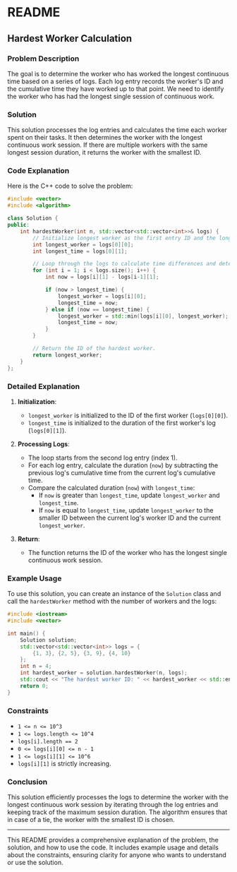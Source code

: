 # README

## Hardest Worker Calculation

### Problem Description

The goal is to determine the worker who has worked the longest continuous time based on a series of logs. Each log entry records the worker's ID and the cumulative time they have worked up to that point. We need to identify the worker who has had the longest single session of continuous work.

### Solution

This solution processes the log entries and calculates the time each worker spent on their tasks. It then determines the worker with the longest continuous work session. If there are multiple workers with the same longest session duration, it returns the worker with the smallest ID.

### Code Explanation

Here is the C++ code to solve the problem:

```cpp
#include <vector>
#include <algorithm>

class Solution {
public:
    int hardestWorker(int n, std::vector<std::vector<int>>& logs) {
        // Initialize longest worker as the first entry ID and the longest time worked as the first entry time.
        int longest_worker = logs[0][0];
        int longest_time = logs[0][1];

        // Loop through the logs to calculate time differences and determine the hardest worker.
        for (int i = 1; i < logs.size(); i++) {
            int now = logs[i][1] - logs[i-1][1];

            if (now > longest_time) {
                longest_worker = logs[i][0];
                longest_time = now;
            } else if (now == longest_time) {
                longest_worker = std::min(logs[i][0], longest_worker);
                longest_time = now;
            }
        }

        // Return the ID of the hardest worker.
        return longest_worker;
    }
};
```

### Detailed Explanation

1. **Initialization**:
   - `longest_worker` is initialized to the ID of the first worker (`logs[0][0]`).
   - `longest_time` is initialized to the duration of the first worker's log (`logs[0][1]`).

2. **Processing Logs**:
   - The loop starts from the second log entry (index 1).
   - For each log entry, calculate the duration (`now`) by subtracting the previous log's cumulative time from the current log's cumulative time.
   - Compare the calculated duration (`now`) with `longest_time`:
     - If `now` is greater than `longest_time`, update `longest_worker` and `longest_time`.
     - If `now` is equal to `longest_time`, update `longest_worker` to the smaller ID between the current log's worker ID and the current `longest_worker`.

3. **Return**:
   - The function returns the ID of the worker who has the longest single continuous work session.

### Example Usage

To use this solution, you can create an instance of the `Solution` class and call the `hardestWorker` method with the number of workers and the logs:

```cpp
#include <iostream>
#include <vector>

int main() {
    Solution solution;
    std::vector<std::vector<int>> logs = {
        {1, 3}, {2, 5}, {3, 9}, {4, 10}
    };
    int n = 4;
    int hardest_worker = solution.hardestWorker(n, logs);
    std::cout << "The hardest worker ID: " << hardest_worker << std::endl;
    return 0;
}
```

### Constraints

- `1 <= n <= 10^3`
- `1 <= logs.length <= 10^4`
- `logs[i].length == 2`
- `0 <= logs[i][0] <= n - 1`
- `1 <= logs[i][1] <= 10^6`
- `logs[i][1]` is strictly increasing.

### Conclusion

This solution efficiently processes the logs to determine the worker with the longest continuous work session by iterating through the log entries and keeping track of the maximum session duration. The algorithm ensures that in case of a tie, the worker with the smallest ID is chosen.

---

This README provides a comprehensive explanation of the problem, the solution, and how to use the code. It includes example usage and details about the constraints, ensuring clarity for anyone who wants to understand or use the solution.
